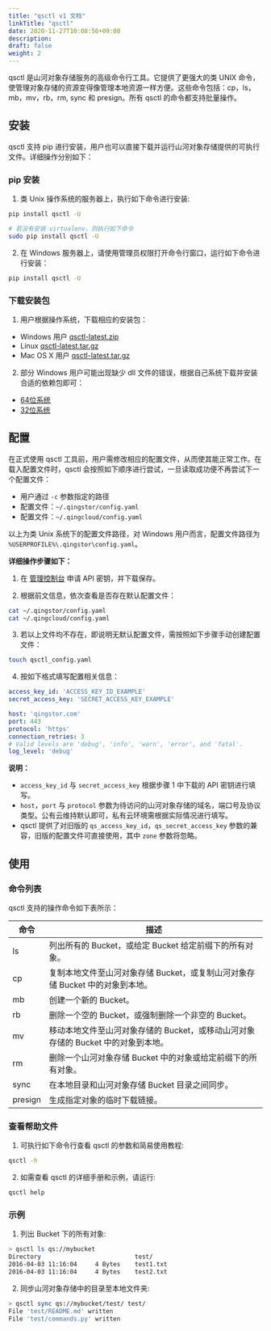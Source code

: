 ```yaml
---
title: "qsctl v1 文档"
linkTitle: "qsctl"
date: 2020-11-27T10:08:56+09:00
description:
draft: false
weight: 2
---
```


qsctl 是山河对象存储服务的高级命令行工具。它提供了更强大的类 UNIX 命令，使管理对象存储的资源变得像管理本地资源一样方便。这些命令包括：cp，ls，mb，mv，rb，rm, sync 和 presign。所有 qsctl 的命令都支持批量操作。

## 安装

qsctl 支持 pip 进行安装，用户也可以直接下载并运行山河对象存储提供的可执行文件。详细操作分别如下：

### pip 安装
1. 类 Unix 操作系统的服务器上，执行如下命令进行安装:
```bash
pip install qsctl -U

# 若没有安装 virtualenv，则执行如下命令
sudo pip install qsctl -U
```

2. 在 Windows 服务器上，请使用管理员权限打开命令行窗口，运行如下命令进行安装：
```bash
pip install qsctl -U
```

### 下载安装包
1. 用户根据操作系统，下载相应的安装包：
- Windows 用户 [qsctl-latest.zip](https://pek3a.qingstor.com/releases-qs/qsctl/qsctl-latest-windows.zip)
- Linux [qsctl-latest.tar.gz](https://pek3a.qingstor.com/releases-qs/qsctl/qsctl-latest-linux.tar.gz)
- Mac OS X 用户 [qsctl-latest.tar.gz](https://pek3a.qingstor.com/releases-qs/qsctl/qsctl-latest-darwin.tar.gz)

2. 部分 Windows 用户可能出现缺少 dll 文件的错误，根据自己系统下载并安装合适的依赖包即可：
- [64位系统](https://pek3a.qingstor.com/releases-qs/qsctl/vc_redist.x64.exe)
- [32位系统](https://pek3a.qingstor.com/releases-qs/qsctl/vc_redist.x86.exe)

## 配置

在正式使用 qsctl 工具前，用户需修改相应的配置文件，从而使其能正常工作。在载入配置文件时，qsctl 会按照如下顺序进行尝试，一旦读取成功便不再尝试下一个配置文件：

- 用户通过 `-c` 参数指定的路径
- 配置文件：`~/.qingstor/config.yaml`
- 配置文件：`~/.qingcloud/config.yaml`

以上为类 Unix 系统下的配置文件路径，对 Windows 用户而言，配置文件路径为 `%USERPROFILE%\.qingstor\config.yaml`。

**详细操作步骤如下：**
1. 在 [管理控制台](https://console.shanhe.com/access_keys/) 申请 API 密钥，并下载保存。

2. 根据前文信息，依次查看是否存在默认配置文件：
```bash
cat ~/.qingstor/config.yaml
cat ~/.qingcloud/config.yaml
```

3. 若以上文件均不存在，即说明无默认配置文件，需按照如下步骤手动创建配置文件：
```bash
touch qsctl_config.yaml
```

4. 按如下格式填写配置相关信息：
```yaml
access_key_id: 'ACCESS_KEY_ID_EXAMPLE'
secret_access_key: 'SECRET_ACCESS_KEY_EXAMPLE'

host: 'qingstor.com'
port: 443
protocol: 'https'
connection_retries: 3
# Valid levels are 'debug', 'info', 'warn', 'error', and 'fatal'.
log_level: 'debug'
```

 **说明：**
   - `access_key_id` 与 `secret_access_key` 根据步骤 1 中下载的 API 密钥进行填写。
   - `host`，`port` 与 `protocol` 参数为待访问的山河对象存储的域名，端口号及协议类型。公有云维持默认即可，私有云环境需根据实际情况进行填写。
   - qsctl 提供了对旧版的 `qs_access_key_id`，`qs_secret_access_key` 参数的兼容，旧版的配置文件可直接使用，其中 `zone` 参数将忽略。


## 使用


### 命令列表

qsctl 支持的操作命令如下表所示：

| 命令 | 描述 |
|-|-|
| ls | 列出所有的 Bucket，或给定 Bucket 给定前缀下的所有对象。 |
| cp | 复制本地文件至山河对象存储 Bucket，或复制山河对象存储 Bucket 中的对象到本地。 |
| mb | 创建一个新的 Bucket。 |
| rb | 删除一个空的 Bucket，或强制删除一个非空的 Bucket。 |
| mv | 移动本地文件至山河对象存储的 Bucket，或移动山河对象存储的 Bucket 中的对象到本地。 |
| rm | 删除一个山河对象存储 Bucket 中的对象或给定前缀下的所有对象。 |
| sync | 在本地目录和山河对象存储 Bucket 目录之间同步。 |
| presign | 生成指定对象的临时下载链接。 |

### 查看帮助文件

1. 可执行如下命令行查看 qsctl 的参数和简易使用教程:

```bash
qsctl -h
```

2. 如需查看 qsctl 的详细手册和示例，请运行:

```bash
qsctl help
```

### 示例

1. 列出 Bucket 下的所有对象:

```bash
> qsctl ls qs://mybucket
Directory                          test/
2016-04-03 11:16:04     4 Bytes    test1.txt
2016-04-03 11:16:04     4 Bytes    test2.txt
```

2. 同步山河对象存储中的目录至本地文件夹:

```bash
> qsctl sync qs://mybucket/test/ test/
File 'test/README.md' written
File 'test/commands.py' written
```
